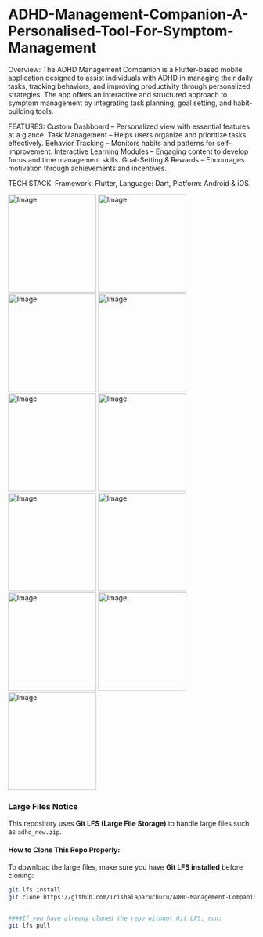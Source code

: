 # ADHD-Management-Companion-A-Personalised-Tool-For-Symptom-Management

Overview:
The ADHD Management Companion is a Flutter-based mobile application designed to assist individuals with ADHD in managing their daily tasks, tracking behaviors, and improving productivity through personalized strategies. The app offers an interactive and structured approach to symptom management by integrating task planning, goal setting, and habit-building tools.

FEATURES:
Custom Dashboard – Personalized view with essential features at a glance.
Task Management – Helps users organize and prioritize tasks effectively.
Behavior Tracking – Monitors habits and patterns for self-improvement.
Interactive Learning Modules – Engaging content to develop focus and time management skills.
Goal-Setting & Rewards – Encourages motivation through achievements and incentives.

TECH STACK:
Framework: Flutter,
Language: Dart,
Platform: Android & iOS.

<img src="https://github.com/user-attachments/assets/9068a54c-e2f2-49d1-a821-8d931f9295f6" alt="Image" width="180" height="200"/>
<img src="https://github.com/user-attachments/assets/fa594ac9-a9ce-4a05-a4b5-9293c8f6a6e2" alt="Image" width="180" height="200"/>
<img src="https://github.com/user-attachments/assets/465a0506-f81d-4b96-9116-d53ce7ab8837" alt="Image" width="180" height="200"/>
<img src="https://github.com/user-attachments/assets/a7bae680-fc4a-41d7-9d74-c666c3d74602" alt="Image" width="180" height="200"/>
<img src="https://github.com/user-attachments/assets/5818b040-fc05-4597-9033-fef9c33d6be0" alt="Image" width="180" height="200"/>
<img src="https://github.com/user-attachments/assets/28e086cb-648f-448c-b09b-d26b2e5d86ee" alt="Image" width="180" height="200"/>
<img src="https://github.com/user-attachments/assets/ba4a839f-fb26-4255-828b-22984604a2d0" alt="Image" width="180" height="200"/>
<img src="https://github.com/user-attachments/assets/cf443806-10c8-47e5-97b3-aaa00a359497" alt="Image" width="180" height="200"/>
<img src="https://github.com/user-attachments/assets/c172a682-f2a7-4d9e-bc87-05295c734dd6" alt="Image" width="180" height="200"/>
<img src="https://github.com/user-attachments/assets/1193ccca-6edc-4a7d-be5e-70e161213a85" alt="Image" width="180" height="200"/>
<img src="https://github.com/user-attachments/assets/b3ed3258-d00c-48b8-b79b-ea4b29c5c8e9" alt="Image" width="180" height="200"/>


###  Large Files Notice
This repository uses **Git LFS (Large File Storage)** to handle large files such as `adhd_new.zip`.  

####  How to Clone This Repo Properly:
To download the large files, make sure you have **Git LFS installed** before cloning:
```bash
git lfs install
git clone https://github.com/Trishalaparuchuru/ADHD-Management-Companion-A-Personalised-Tool-For-Symptom-Management.git


####If you have already cloned the repo without Git LFS, run:
git lfs pull


